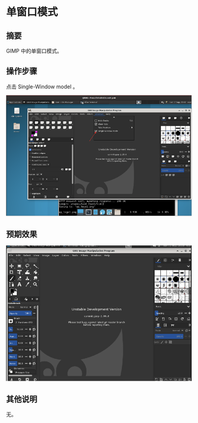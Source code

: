 # 单窗口模式

## 摘要

 GIMP 中的单窗口模式。

## 操作步骤

点击 Single-Window model 。

![单窗口模式-1](./img/单窗口模式-1.png)

## 预期效果

![单窗口模式-2](./img/单窗口模式-2.png)

## 其他说明

无。
